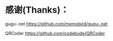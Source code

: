 # 感谢(Thanks)：
gugu-.net https://github.com/memobird/gugu-.net

QRCoder https://github.com/codebude/QRCoder
